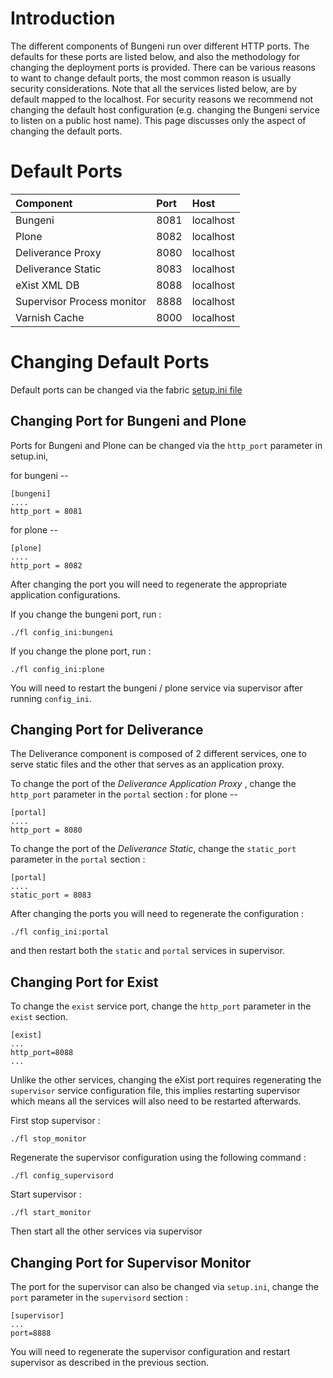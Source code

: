 

# Introduction

The different components of Bungeni run over different HTTP ports.
The defaults for these ports are listed below, and also the methodology for changing the deployment ports is provided.
There can be various reasons to want to change default ports, the most common reason is usually security considerations.
Note that all the services listed below, are by default mapped to the localhost. For security reasons we recommend not changing the default host configuration (e.g. changing the Bungeni service to listen on a public host name). This page discusses only the aspect of changing the default ports.

# Default Ports

|Component | Port | Host |
|:---------|:-----|:-----|
|Bungeni   | 8081 | localhost |
|Plone     | 8082 | localhost |
|Deliverance Proxy | 8080 |localhost |
|Deliverance Static | 8083 |localhost |
|eXist XML DB | 8088 | localhost |
|Supervisor Process monitor | 8888 | localhost |
|Varnish Cache | 8000 | localhost |

# Changing Default Ports

Default ports can be changed via the fabric [setup.ini file](http://code.google.com/p/bungeniHowTo_SetupFabricScripts)

## Changing Port for Bungeni and Plone

Ports for Bungeni and Plone can be changed via the `http_port` parameter in setup.ini,

for bungeni --

```
[bungeni]
....
http_port = 8081
```

for plone --
```
[plone]
....
http_port = 8082
```

After changing the port you will need to regenerate the appropriate application configurations.

If you change the bungeni port, run :

```
./fl config_ini:bungeni
```

If you change the plone port, run :

```
./fl config_ini:plone
```

You will need to restart the bungeni / plone service via supervisor after running `config_ini`.


## Changing Port for Deliverance

The Deliverance component is composed of 2 different services, one to serve static files and the other that serves as an application proxy.

To change the port of the _Deliverance Application Proxy_ , change the `http_port` parameter in the `portal` section :
for plone --
```
[portal]
....
http_port = 8080
```

To change the port of the _Deliverance Static_, change the `static_port` parameter in the `portal` section :
```
[portal]
....
static_port = 8083
```

After changing the ports you will need to regenerate the configuration :

```
./fl config_ini:portal
```

and then restart both the `static` and `portal` services in supervisor.

## Changing Port for Exist

To change the `exist` service port, change the `http_port` parameter in the `exist` section.

```
[exist]
...
http_port=8088
...
```

Unlike the other services, changing the eXist port requires regenerating the `supervisor` service configuration file, this implies restarting supervisor which means all the services will also need to be restarted afterwards.

First stop supervisor :
```
./fl stop_monitor
```

Regenerate the supervisor configuration using the following command :
```
./fl config_supervisord
```

Start supervisor :
```
./fl start_monitor
```

Then start all the other services via supervisor

## Changing Port for Supervisor Monitor

The port for the supervisor can also be changed via `setup.ini`, change the `port` parameter in the `supervisord` section :
```
[supervisor]
...
port=8888
```

You will need to regenerate the supervisor configuration and restart supervisor as described in the previous section.





